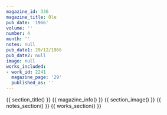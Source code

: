 ```yaml
---
magazine_id: 336
magazine_title: Ole
pub_date: '1966'
volume: ''
number: 4
month: ''
notes: null
pub_date1: 29/12/1966
pub_date2: null
image: null
works_included:
- work_id: 2241
  magazine_page: '29'
  published_as: ''
---
```


{{ section_title() }}
{{ magazine_info() }}
{{ section_image() }}
{{ notes_section() }}
{{ works_section() }}

